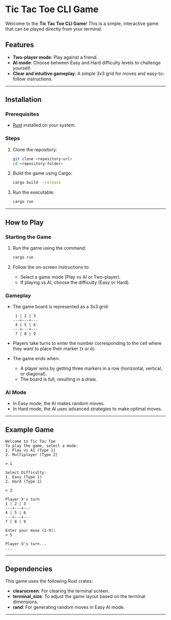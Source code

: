 # Tic Tac Toe CLI Game

Welcome to the **Tic Tac Toe CLI Game**! This is a simple, interactive game that can be played directly from your terminal.

## Features

- **Two-player mode**: Play against a friend.
- **AI mode**: Choose between Easy and Hard difficulty levels to challenge yourself.
- **Clear and intuitive gameplay**: A simple 3x3 grid for moves and easy-to-follow instructions.

---

## Installation

### Prerequisites
- [Rust](https://www.rust-lang.org/) installed on your system.
  
### Steps
1. Clone the repository:
   ```bash
   git clone <repository-url>
   cd <repository-folder>
   ```

2. Build the game using Cargo:
   ```bash
   cargo build --release
   ```

3. Run the executable:
   ```bash
   cargo run
   ```

---

## How to Play

### Starting the Game
1. Run the game using the command:
   ```bash
   cargo run
   ```

2. Follow the on-screen instructions to:
   - Select a game mode (Play vs AI or Two-player).
   - If playing vs AI, choose the difficulty (Easy or Hard).

### Gameplay
- The game board is represented as a 3x3 grid:
  ```
   1 | 2 | 3
  ---+---+---
   4 | 5 | 6
  ---+---+---
   7 | 8 | 9
  ```

- Players take turns to enter the number corresponding to the cell where they want to place their marker (`X` or `O`).

- The game ends when:
  - A player wins by getting three markers in a row (horizontal, vertical, or diagonal).
  - The board is full, resulting in a draw.

### AI Mode
- In Easy mode, the AI makes random moves.
- In Hard mode, the AI uses advanced strategies to make optimal moves.

---

## Example Game
```
Welcome to Tic Tac Toe
To play the game, select a mode:
1. Play vs AI (Type 1)
2. Multiplayer (Type 2)

> 1

Select Difficulty:
1. Easy (Type 1)
2. Hard (Type 2)

> 2

Player X's turn
1 | 2 | 3
---+---+---
4 | 5 | 6
---+---+---
7 | 8 | 9

Enter your move (1-9):
> 5

Player O's turn...
...
```

---

## Dependencies

This game uses the following Rust crates:
- **clearscreen**: For clearing the terminal screen.
- **terminal_size**: To adjust the game layout based on the terminal dimensions.
- **rand**: For generating random moves in Easy AI mode.

---


